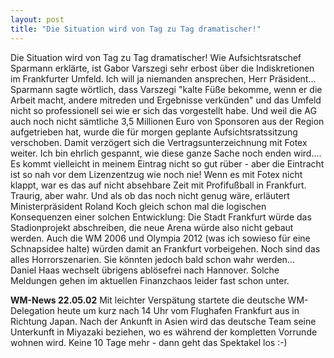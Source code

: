 ```yaml
---
layout: post
title: "Die Situation wird von Tag zu Tag dramatischer!"
---
```


Die Situation wird von Tag zu Tag dramatischer! Wie Aufsichtsratschef Sparmann erklärte, ist Gabor Varszegi sehr erbost über die Indiskretionen im Frankfurter Umfeld. Ich will ja niemanden ansprechen, Herr Präsident... Sparmann sagte wörtlich, dass Varszegi "kalte Füße bekomme, wenn er die Arbeit macht, andere mitreden und Ergebnisse verkünden" und das Umfeld nicht so professionell sei wie er sich das vorgestellt habe. Und weil die AG auch noch nicht sämtliche 3,5 Millionen Euro von Sponsoren aus der Region aufgetrieben hat, wurde die für morgen geplante Aufsichtsratssitzung verschoben. Damit verzögert sich die Vertragsunterzeichnung mit Fotex weiter. Ich bin ehrlich gespannt, wie diese ganze Sache noch enden wird.... Es kommt vielleicht in meinem Eintrag nicht so gut rüber - aber die Eintracht ist so nah vor dem Lizenzentzug wie noch nie! Wenn es mit Fotex nicht klappt, war es das auf nicht absehbare Zeit mit Profifußball in Frankfurt. Traurig, aber wahr. Und als ob das noch nicht genug wäre, erläutert Ministerpräsident Roland Koch gleich schon mal die logischen Konsequenzen einer solchen Entwicklung: Die Stadt Frankfurt würde das Stadionprojekt abschreiben, die neue Arena würde also nicht gebaut werden. Auch die WM 2006 und Olympia 2012 (was ich sowieso für eine Schnapsidee halte) würden damit an Frankfurt vorbeigehen. Noch sind das alles Horrorszenarien. Sie könnten jedoch bald schon wahr werden...  
Daniel Haas wechselt übrigens ablösefrei nach Hannover. Solche Meldungen gehen im aktuellen Finanzchaos leider fast schon unter.  
  
**WM-News 22.05.02** Mit leichter Verspätung startete die deutsche WM-Delegation heute um kurz nach 14 Uhr vom Flughafen Frankfurt aus in Richtung Japan. Nach der Ankunft in Asien wird das deutsche Team seine Unterkunft in Miyazaki beziehen, wo es während der kompletten Vorrunde wohnen wird. Keine 10 Tage mehr - dann geht das Spektakel los :-)
